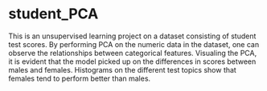 # student_PCA

This is an unsupervised learning project on a dataset consisting of student test scores. By performing PCA on the numeric data in the dataset, one can observe the relationships between categorical features. Visualing the PCA, it is evident that the model picked up on the differences in scores between males and females. Histograms on the different test topics show that females tend to perform better than males.
